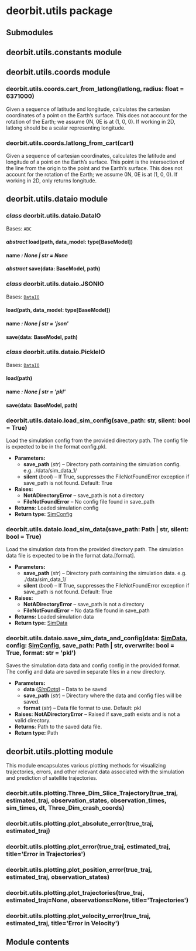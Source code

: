 # deorbit.utils package

## Submodules

## deorbit.utils.constants module

## deorbit.utils.coords module

### deorbit.utils.coords.cart_from_latlong(latlong, radius: float = 6371000)

Given a sequence of latitude and longitude, calculates the cartesian coordinates of a point on the Earth’s surface.
This does not account for the rotation of the Earth; we assume 0N, 0E is at (1, 0, 0).
If working in 2D, latlong should be a scalar representing longitude.

### deorbit.utils.coords.latlong_from_cart(cart)

Given a sequence of cartesian coordinates, calculates the latitude and longitude of a point on the Earth’s surface.
This point is the intersection of the line from the origin to the point and the Earth’s surface.
This does not account for the rotation of the Earth; we assume 0N, 0E is at (1, 0, 0).
If working in 2D, only returns longitude.

## deorbit.utils.dataio module

### *class* deorbit.utils.dataio.DataIO

Bases: `ABC`

#### *abstract* load(path, data_model: type[BaseModel])

#### name *: None | str* *= None*

#### *abstract* save(data: BaseModel, path)

### *class* deorbit.utils.dataio.JSONIO

Bases: [`DataIO`](#deorbit.utils.dataio.DataIO)

#### load(path, data_model: type[BaseModel])

#### name *: None | str* *= 'json'*

#### save(data: BaseModel, path)

### *class* deorbit.utils.dataio.PickleIO

Bases: [`DataIO`](#deorbit.utils.dataio.DataIO)

#### load(path)

#### name *: None | str* *= 'pkl'*

#### save(data: BaseModel, path)

### deorbit.utils.dataio.load_sim_config(save_path: str, silent: bool = True)

Load the simulation config from the provided directory path.
The config file is expected to be in the format config.pkl.

* **Parameters:**
  * **save_path** (*str*) – Directory path containing the simulation config. e.g. ./data/sim_data_1/
  * **silent** (*bool*) – If True, suppresses the FileNotFoundError exception if save_path
    is not found. Default: True
* **Raises:**
  * **NotADirectoryError** – save_path is not a directory
  * **FileNotFoundError** – No config file found in save_path
* **Returns:**
  Loaded simulation config
* **Return type:**
  [SimConfig](deorbit.data_models.md#deorbit.data_models.sim.SimConfig)

### deorbit.utils.dataio.load_sim_data(save_path: Path | str, silent: bool = True)

Load the simulation data from the provided directory path.
The simulation data file is expected to be in the format data.[format].

* **Parameters:**
  * **save_path** (*str*) – Directory path containing the simulation data. e.g. ./data/sim_data_1/
  * **silent** (*bool*) – If True, suppresses the FileNotFoundError exception if save_path
    is not found. Default: True
* **Raises:**
  * **NotADirectoryError** – save_path is not a directory
  * **FileNotFoundError** – No data file found in save_path
* **Returns:**
  Loaded simulation data
* **Return type:**
  [SimData](deorbit.data_models.md#deorbit.data_models.sim.SimData)

### deorbit.utils.dataio.save_sim_data_and_config(data: [SimData](deorbit.data_models.md#deorbit.data_models.sim.SimData), config: [SimConfig](deorbit.data_models.md#deorbit.data_models.sim.SimConfig), save_path: Path | str, overwrite: bool = True, format: str = 'pkl')

Saves the simulation data data and config config in the provided format.
The config and data are saved in separate files in a new directory.

* **Parameters:**
  * **data** ([*SimData*](deorbit.data_models.md#deorbit.data_models.sim.SimData)) – Data to be saved
  * **save_path** (*str*) – Directory where the data and config files will be saved.
  * **format** (*str*) – Data file format to use. Default: pkl
* **Raises:**
  **NotADirectoryError** – Raised if save_path exists and is not a valid directory.
* **Returns:**
  Path to the saved data file.
* **Return type:**
  Path

## deorbit.utils.plotting module

This module encapsulates various plotting methods for visualizing trajectories, errors, and other relevant data associated with the simulation and prediction of satellite trajectories.

### deorbit.utils.plotting.Three_Dim_Slice_Trajectory(true_traj, estimated_traj, observation_states, observation_times, sim_times, dt, Three_Dim_crash_coords)

### deorbit.utils.plotting.plot_absolute_error(true_traj, estimated_traj)

### deorbit.utils.plotting.plot_error(true_traj, estimated_traj, title='Error in Trajectories')

### deorbit.utils.plotting.plot_position_error(true_traj, estimated_traj, observation_states)

### deorbit.utils.plotting.plot_trajectories(true_traj, estimated_traj=None, observations=None, title='Trajectories')

### deorbit.utils.plotting.plot_velocity_error(true_traj, estimated_traj, title='Error in Velocity')

## Module contents
